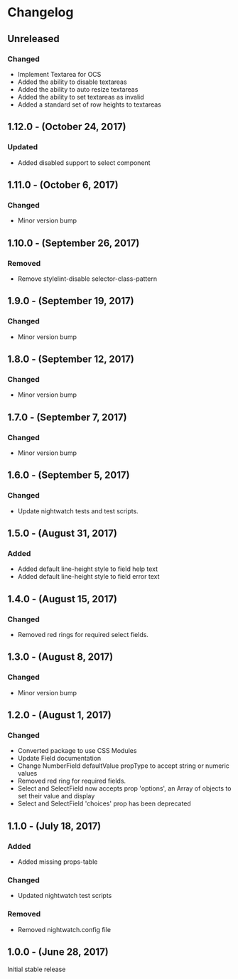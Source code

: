 Changelog
=========

Unreleased
----------
### Changed
* Implement Textarea for OCS
* Added the ability to disable textareas
* Added the ability to auto resize textareas
* Added the ability to set textareas as invalid
* Added a standard set of row heights to textareas

1.12.0 - (October 24, 2017)
------------------
### Updated
* Added disabled support to select component

1.11.0 - (October 6, 2017)
------------------
### Changed
* Minor version bump

1.10.0 - (September 26, 2017)
------------------
### Removed
* Remove stylelint-disable selector-class-pattern

1.9.0 - (September 19, 2017)
------------------
### Changed
* Minor version bump

1.8.0 - (September 12, 2017)
------------------
### Changed
* Minor version bump

1.7.0 - (September 7, 2017)
------------------
### Changed
* Minor version bump

1.6.0 - (September 5, 2017)
------------------
### Changed
* Update nightwatch tests and test scripts.

1.5.0 - (August 31, 2017)
------------------
### Added
* Added default line-height style to field help text
* Added default line-height style to field error text

1.4.0 - (August 15, 2017)
------------------
### Changed
* Removed red rings for required select fields.

1.3.0 - (August 8, 2017)
------------------
### Changed
* Minor version bump

1.2.0 - (August 1, 2017)
------------------
### Changed
* Converted package to use CSS Modules
* Update Field documentation
* Change NumberField defaultValue propType to accept string or numeric values
* Removed red ring for required fields.
* Select and SelectField now accepts prop 'options', an Array of objects to set their value and display
* Select and SelectField 'choices' prop has been deprecated

1.1.0 - (July 18, 2017)
------------------
### Added
* Added missing props-table

### Changed
* Updated nightwatch test scripts

### Removed
* Removed nightwatch.config file

1.0.0 - (June 28, 2017)
------------------
Initial stable release
